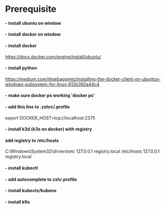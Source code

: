 # Prerequisite
#### - install ubuntu on window
#### - install docker on window
#### - install docker
https://docs.docker.com/engine/install/ubuntu/
#### - install python
https://medium.com/@sebagomez/installing-the-docker-client-on-ubuntus-windows-subsystem-for-linux-612b392a44c4
#### - make sure docker ps working 'docker ps'
#### - add this line to .zshrc/.profile
export DOCKER_HOST=tcp://localhost:2375


#### - install k3d (k3s on docker) with registry
#### add registry to /etc/hosts
C:\Windows\System32\drivers\etc   127.0.0.1 registry.local
/etc/hosts                        127.0.0.1 registry.local
#### - install kubectl
#### - add autocomplete to zsh/.profile
#### - install kubectx/kubens
#### - install k9s



